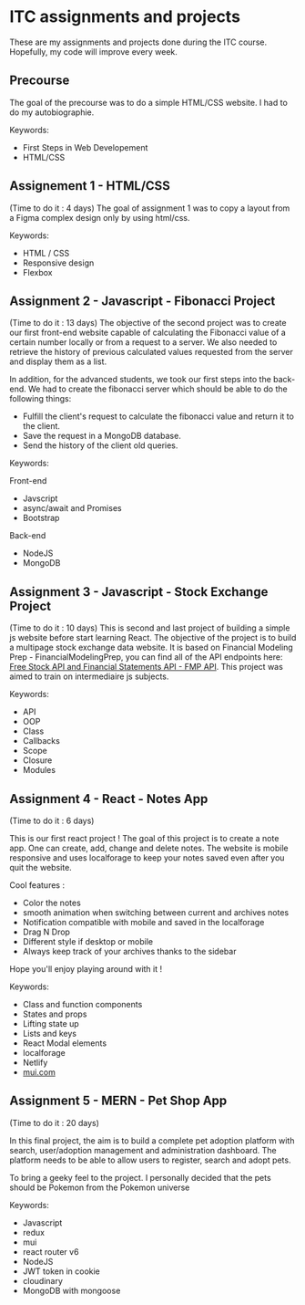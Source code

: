 # ITC assignments and projects

These are my assignments and projects done during the ITC course. Hopefully, my code will improve every week.

## Precourse
The goal of the precourse was to do a simple HTML/CSS website. I had to do my autobiographie.

Keywords:
- First Steps in Web Developement
- HTML/CSS


## Assignement 1 - HTML/CSS 
(Time to do it : 4 days)
The goal of assignment 1 was to copy a layout from a Figma complex design only by using html/css.

Keywords:
- HTML / CSS
- Responsive design
- Flexbox

## Assignment 2 - Javascript - Fibonacci Project
(Time to do it : 13 days)
The objective of the second project was to create our first front-end website capable of calculating the Fibonacci value of a certain number locally or from a request to a server. We also needed to retrieve the history of previous calculated values requested from the server and display them as a list.

In addition, for the advanced students, we took our first steps into the back-end. We had to create the fibonacci server which should be able to do the following things: 

- Fulfill the client's request to calculate the fibonacci value and return it to the client. 
- Save the request in a MongoDB database. 
- Send the history of the client old queries.

Keywords:

Front-end
- Javscript
- async/await and Promises
- Bootstrap

Back-end
- NodeJS
- MongoDB

## Assignment 3 - Javascript - Stock Exchange Project
(Time to do it : 10 days)
This is second and last project of building a simple js website before start learning React.
The objective of the project is to build a multipage stock exchange data website. It is based on Financial Modeling Prep - FinancialModelingPrep, you can find all of the API endpoints here: [Free Stock API and Financial Statements API - FMP API](https://financialmodelingprep.com/developer/docs/). This project was aimed to train on intermediaire js subjects.

Keywords:

- API
- OOP
- Class
- Callbacks
- Scope 
- Closure
- Modules

## Assignment 4 - React - Notes App
(Time to do it : 6 days)

This is our first react project ! 
The goal of this project is to create a note app.
One can create, add, change and delete notes.
The website is mobile responsive and uses localforage to keep your notes saved even after you quit the website.

Cool features : 
- Color the notes
- smooth animation when switching between current and archives notes
- Notification compatible with mobile and saved in the localforage
- Drag N Drop
- Different style if desktop or mobile
- Always keep track of your archives thanks to the sidebar

Hope you'll enjoy playing around with it !


Keywords:

- Class and function components
- States and props
- Lifting state up
- Lists and keys
- React Modal elements
- localforage
- Netlify
- [mui.com](http://www.mui.com)

## Assignment 5 - MERN - Pet Shop App
(Time to do it : 20 days)

In this final project, the aim is to build a complete pet adoption platform with search, user/adoption management and administration dashboard.
The platform needs to be able to allow users to register, search and adopt pets.

To bring a geeky feel to the project. I personally decided that the pets should be Pokemon from the Pokemon universe

Keywords:
- Javascript
- redux
- mui
- react router v6
- NodeJS
- JWT token in cookie
- cloudinary
- MongoDB with mongoose

